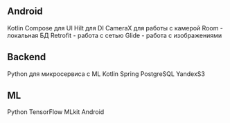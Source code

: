 ## Android
Kotlin
Compose для UI
Hilt для DI
CameraX для работы с камерой
Room - локальная БД
Retrofit - работа с сетью
Glide - работа с изображениями
## Backend
Python для микросервиса с ML
Kotlin
Spring
PostgreSQL
YandexS3
## ML
Python
TensorFlow
MLkit Android
